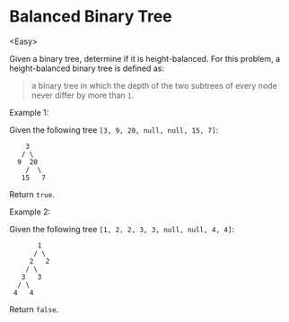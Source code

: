 # Balanced Binary Tree

\<Easy>

Given a binary tree, determine if it is height-balanced. For this problem, a
height-balanced binary tree is defined as:

> a binary tree in which the depth of the two subtrees of every node never
> differ by more than `1`.

Example 1:

Given the following tree `[3, 9, 20, null, null, 15, 7]`:
```
    3
   / \
  9  20
    /  \
   15   7
```
Return `true`.

Example 2:

Given the following tree `[1, 2, 2, 3, 3, null, null, 4, 4]`:
```
       1
      / \
     2   2
    / \
   3   3
  / \
 4   4
```
Return `false`.
